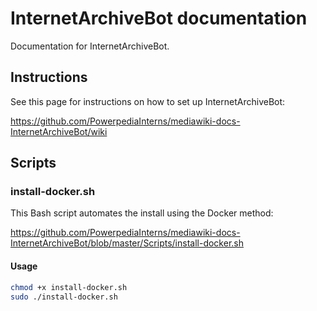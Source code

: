 # InternetArchiveBot documentation
Documentation for InternetArchiveBot.

## Instructions

See this page for instructions on how to set up InternetArchiveBot:

https://github.com/PowerpediaInterns/mediawiki-docs-InternetArchiveBot/wiki

## Scripts

### install-docker.sh

This Bash script automates the install using the Docker method:

https://github.com/PowerpediaInterns/mediawiki-docs-InternetArchiveBot/blob/master/Scripts/install-docker.sh

#### Usage

```bash
chmod +x install-docker.sh
sudo ./install-docker.sh
```
